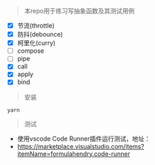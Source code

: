 > 本repo用于练习写抽象函数及其测试用例
- [x] 节流(throttle)
- [x] 防抖(debounce)
- [x] 柯里化(curry)
- [ ] compose
- [ ] pipe
- [x] call
- [x] apply
- [x] bind

> 安装
```
yarn
```

> 测试


- 使用vscode Code Runner插件运行测试，地址：
- https://marketplace.visualstudio.com/items?itemName=formulahendry.code-runner